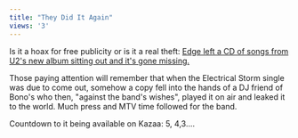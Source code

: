 ```yaml
---
title: "They Did It Again"
views: '3'
---
```

<p>Is it a hoax for free publicity or is it a real theft:  <a href="https://u2log.com/archive/002845.shtml">Edge left a CD of songs from U2's new album sitting out and it's gone missing.</a></p>
<p>Those paying attention will remember that when the Electrical Storm single was due to come out, somehow a copy fell into the hands of a DJ friend of Bono's who then, "against the band's wishes", played it on air and leaked it to the world.  Much press and MTV time followed for the band.</p>
<p>Countdown to it being available on Kazaa: 5, 4,3....</p>
